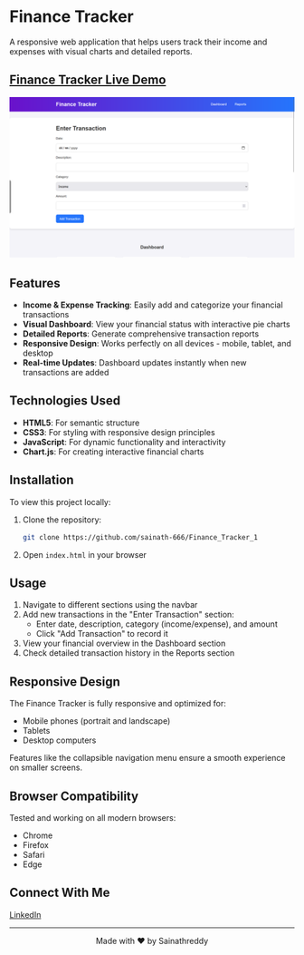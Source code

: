 # Finance Tracker

A responsive web application that helps users track their income and expenses with visual charts and detailed reports.

## [Finance Tracker Live Demo](https://sainath-666.github.io/Finance_Tracker_1/)

![Finance Tracker Preview](Preview.png)


## Features

- **Income & Expense Tracking**: Easily add and categorize your financial transactions
- **Visual Dashboard**: View your financial status with interactive pie charts
- **Detailed Reports**: Generate comprehensive transaction reports
- **Responsive Design**: Works perfectly on all devices - mobile, tablet, and desktop
- **Real-time Updates**: Dashboard updates instantly when new transactions are added

## Technologies Used

- **HTML5**: For semantic structure
- **CSS3**: For styling with responsive design principles
- **JavaScript**: For dynamic functionality and interactivity
- **Chart.js**: For creating interactive financial charts

## Installation

To view this project locally:

1. Clone the repository:
   ```bash
   git clone https://github.com/sainath-666/Finance_Tracker_1
   ```
2. Open `index.html` in your browser

## Usage

1. Navigate to different sections using the navbar
2. Add new transactions in the "Enter Transaction" section:
   - Enter date, description, category (income/expense), and amount
   - Click "Add Transaction" to record it
3. View your financial overview in the Dashboard section
4. Check detailed transaction history in the Reports section

## Responsive Design

The Finance Tracker is fully responsive and optimized for:
- Mobile phones (portrait and landscape)
- Tablets
- Desktop computers

Features like the collapsible navigation menu ensure a smooth experience on smaller screens.

## Browser Compatibility

Tested and working on all modern browsers:
- Chrome
- Firefox
- Safari
- Edge

## Connect With Me

[LinkedIn](https://www.linkedin.com/in/sainath666)

---
<div align="center">
  <p>Made with ❤️ by Sainathreddy</p>
</div>
